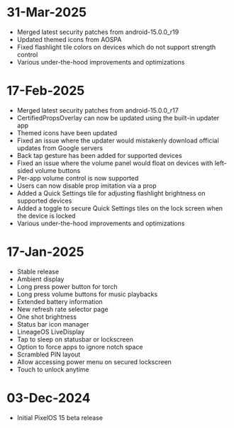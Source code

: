 # 31-Mar-2025

- Merged latest security patches from android-15.0.0_r19
- Updated themed icons from AOSPA
- Fixed flashlight tile colors on devices which do not support strength control
- Various under-the-hood improvements and optimizations

# 17-Feb-2025

- Merged latest security patches from android-15.0.0_r17
- CertifiedPropsOverlay can now be updated using the built-in updater app
- Themed icons have been updated
- Fixed an issue where the updater would mistakenly download official updates from Google servers
- Back tap gesture has been added for supported devices
- Fixed an issue where the volume panel would float on devices with left-sided volume buttons
- Per-app volume control is now supported
- Users can now disable prop imitation via a prop
- Added a Quick Settings tile for adjusting flashlight brightness on supported devices
- Added a toggle to secure Quick Settings tiles on the lock screen when the device is locked
- Various under-the-hood improvements and optimizations

# 17-Jan-2025

- Stable release
- Ambient display
- Long press power button for torch
- Long press volume buttons for music playbacks
- Extended battery information
- New refresh rate selector page
- One shot brightness
- Status bar icon manager
- LineageOS LiveDisplay
- Tap to sleep on statusbar or lockscreen
- Option to force apps to ignore notch space
- Scrambled PIN layout
- Allow accessing power menu on secured lockscreen
- Touch to unlock anytime

# 03-Dec-2024

- Initial PixelOS 15 beta release
